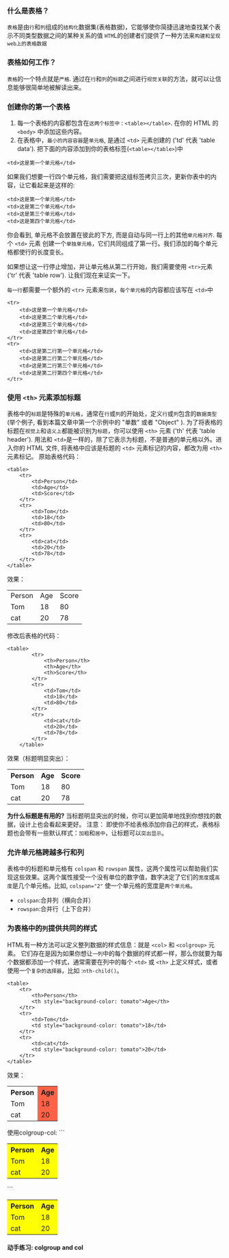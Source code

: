### 什么是表格？
`表格`是由`行`和`列`组成的`结构化`数据集(表格数据)，它能够使你简捷迅速地查找某个表示不同类型数据之间的某种关系的值 
`HTM`L的创建者们提供了一种方法来`构建和呈现web上的表格数据`
### 表格如何工作？
`表格`的一个特点就是`严格`. 通过在`行`和`列`的`标题`之间进行`视觉关联`的方法，就可以让信息能够很简单地被解读出来。
### 创建你的第一个表格
1. 每一个表格的内容都包含在`这两个标签中` : `<table></table>`. 在你的 HTML 的 `<body>` 中添加这些内容。
2. 在表格中，`最小的内容容器`是`单元格`, 是通过 `<td>` 元素创建的 ('td' 代表 'table data'). 把下面的内容添加到你的表格标签(`<table></table>`)中
```
<td>这是第一个单元格</td>
```
如果我们想要一行四个单元格，我们需要把这组标签拷贝三次，更新你表中的内容，让它看起来是这样的:
```
<td>这是第一个单元格</td>
<td>这是第二个单元格</td>
<td>这是第三个单元格</td>
<td>这是第四个单元格</td>
```
你会看到, 单元格不会放置在彼此的下方, 而是自动与同一行上的其他`单元格对齐`. 每个 `<td>` 元素 创建一个`单独单元格`，它们共同组成了第一行。我们添加的每个单元格都使行的长度变长。

如果想让这一行停止增加，并让单元格从第二行开始，我们需要使用 `<tr>`元素 ('tr' 代表 'table row'). 让我们现在来证实一下。

`每一行`都需要一个额外的 `<tr>` 元素来`包装`，`每个单元格`的内容都应该写在 `<td>`中
```
<tr>
    <td>这是第一个单元格</td>
    <td>这是第二个单元格</td>
    <td>这是第三个单元格</td>
    <td>这是第四个单元格</td>
</tr>
<tr>
    <td>这是第二行第一个单元格</td>
    <td>这是第二行第二个单元格</td>
    <td>这是第二行第三个单元格</td>
    <td>这是第二行第四个单元格</td>
</tr>
```

### 使用 `<th>` 元素添加标题
表格中的`标题`是特殊的`单元格`，通常在`行`或`列`的开始处，定义`行`或`列`包含的`数据类型` (举个例子, 看到本篇文章中第一个示例中的 "单数" 或者 "Object"  ). 
为了将表格的标题在`视觉上`和`语义上`都能被识别为`标题`，你可以使用 `<th>` 元素 ('th' 代表 'table header'). 用法和 `<td>`是一样的，除了它表示为标题，不是普通的单元格以外。进入你的 HTML 文件, 将表格中应该是标题的 `<td>` 元素标记的内容，都改为用 `<th>` 元素标记。
原始表格代码：
```
<table>
    <tr>
        <td>Person</td>
        <td>Age</td>
        <td>Score</td>
    </tr>
    <tr>
        <td>Tom</td>
        <td>18</td>
        <td>80</td>
    </tr>
    <tr>
        <td>cat</td>
        <td>20</td>
        <td>78</td>
    </tr>   
</table>
```
效果：
<table>
    <tr>
        <td>Person</td>
        <td>Age</td>
        <td>Score</td>
    </tr>
    <tr>
        <td>Tom</td>
        <td>18</td>
        <td>80</td>
    </tr>
    <tr>
        <td>cat</td>
        <td>20</td>
        <td>78</td>
    </tr>   
</table>
修改后表格的代码：

```
<table>
        <tr>
            <th>Person</th>
            <th>Age</th>
            <th>Score</th>
        </tr>
        <tr>
            <td>Tom</td>
            <td>18</td>
            <td>80</td>
        </tr>
        <tr>
            <td>cat</td>
            <td>20</td>
            <td>78</td>
        </tr>   
    </table>
```
效果（标题明显突出）：
<table>
    <tr>
        <th>Person</th>
        <th>Age</th>
        <th>Score</th>
    </tr>
    <tr>
        <td>Tom</td>
        <td>18</td>
        <td>80</td>
    </tr>
    <tr>
        <td>cat</td>
        <td>20</td>
        <td>78</td>
    </tr>   
</table>

**为什么标题是有用的?**
当标题明显突出的时候，你可以更加简单地找到你想找的数据，设计上也会看起来更好。
注意：
即使你不给表格添加你自己的样式，表格标题也会带有一些默认样式：`加粗`和`居中`，让标题可以`突出显示`。

### 允许单元格跨越多行和列
 表格中的标题和单元格有 `colspan` 和 `rowspan` 属性，这两个属性可以帮助我们实现这些效果。这两个属性接受一个没有单位的数字值，数字决定了它们的`宽度`或`高度`是几个单元格。比如, `colspan="2"` 使一个单元格的宽度是`两个单元格`。
 - `colspan`:合并列（横向合并）
 - `rowspan`:合并行（上下合并）

 ### 为表格中的`列`提供共同的样式
HTML有一种方法可以定义整列数据的样式信息：就是 `<col>` 和 `<colgroup>` 元素。 它们存在是因为如果你想让`一列`中的每个数据的样式都一样，那么你就要为每个数据都添加一个样式，通常需要在列中的每个 `<td>` 或 `<th>` 上定义样式，或者使用一个`复杂的选择器`，比如 :`nth-child()`。
```
<table>
    <tr>
        <th>Person</th>
        <th style="background-color: tomato">Age</th>
    </tr>
    <tr>
        <td>Tom</td>
        <td style="background-color: tomato">18</td>
    </tr>
    <tr>
        <td>cat</td>
        <td style="background-color: tomato">20</td>
    </tr>   
</table>
```
效果：
<table>
    <tr>
        <th>Person</th>
        <th style="background-color: tomato">Age</th>
    </tr>
    <tr>
        <td>Tom</td>
        <td style="background-color: tomato">18</td>
    </tr>
    <tr>
        <td>cat</td>
        <td style="background-color: tomato">20</td>
    </tr>   
</table>
使用colgroup-col:
```
<table>
    <colgroup>
        <col style="background-color: yellow" span="2">
    </colgroup>
    <tr>
        <th>Person</th>
        <th>Age</th>
    </tr>
    <tr>
        <td>Tom</td>
        <td>18</td>
    </tr>
    <tr>
        <td>cat</td>
        <td>20</td>
    </tr>   
</table>
```
<table>
    <colgroup>
        <col style="background-color: yellow" span="2">
    </colgroup>
    <tr>
        <th>Person</th>
        <th>Age</th>
    </tr>
    <tr>
        <td>Tom</td>
        <td>18</td>
    </tr>
    <tr>
        <td>cat</td>
        <td>20</td>
    </tr>   
</table>

#### 动手练习: colgroup and col
